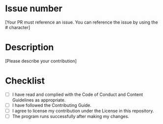 # Issue number

[Your PR must reference an issue. You can reference the issue by using the # character]

# Description

[Please describe your contribution]

# Checklist

- [ ] I have read and complied with the Code of Conduct and Content Guidelines as appropriate.
- [ ] I have followed the Contributing Guide.
- [ ] I agree to license my contribution under the License in this repository.
- [ ] The program runs successfully after making my changes.
